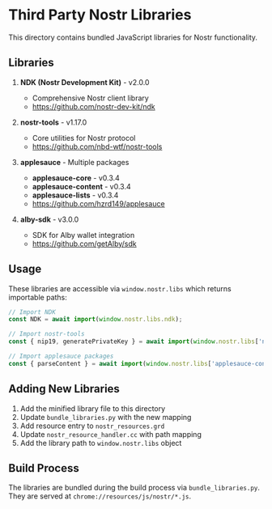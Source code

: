 # Third Party Nostr Libraries

This directory contains bundled JavaScript libraries for Nostr functionality.

## Libraries

1. **NDK (Nostr Development Kit)** - v2.0.0
   - Comprehensive Nostr client library
   - https://github.com/nostr-dev-kit/ndk

2. **nostr-tools** - v1.17.0
   - Core utilities for Nostr protocol
   - https://github.com/nbd-wtf/nostr-tools

3. **applesauce** - Multiple packages
   - **applesauce-core** - v0.3.4
   - **applesauce-content** - v0.3.4
   - **applesauce-lists** - v0.3.4
   - https://github.com/hzrd149/applesauce

4. **alby-sdk** - v3.0.0
   - SDK for Alby wallet integration
   - https://github.com/getAlby/sdk

## Usage

These libraries are accessible via `window.nostr.libs` which returns importable paths:

```javascript
// Import NDK
const NDK = await import(window.nostr.libs.ndk);

// Import nostr-tools
const { nip19, generatePrivateKey } = await import(window.nostr.libs['nostr-tools']);

// Import applesauce packages
const { parseContent } = await import(window.nostr.libs['applesauce-content']);
```

## Adding New Libraries

1. Add the minified library file to this directory
2. Update `bundle_libraries.py` with the new mapping
3. Add resource entry to `nostr_resources.grd`
4. Update `nostr_resource_handler.cc` with path mapping
5. Add the library path to `window.nostr.libs` object

## Build Process

The libraries are bundled during the build process via `bundle_libraries.py`.
They are served at `chrome://resources/js/nostr/*.js`.